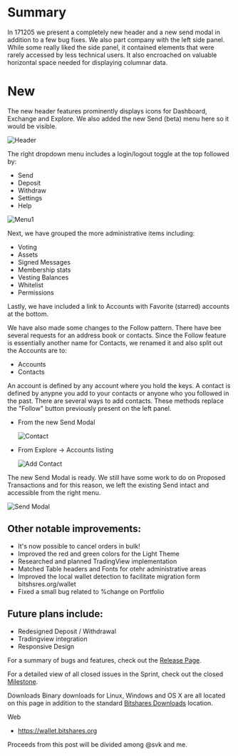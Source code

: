 # Summary

In 171205 we present a completely new header and a new send modal in addition to a few bug fixes. We also part company with the left side panel. While some really liked the side panel, it contained elements that were rarely accessed by less technical users. It also encroached on valuable horizontal space needed for displaying columnar data.


# New

The new header features prominently displays icons for Dashboard, Exchange and Explore. We also added the new Send (beta) menu here so it would be visible.

![Header](./images/dashboard.gif)

The right dropdown menu includes a login/logout toggle at the top followed by:

- Send
- Deposit
- Withdraw
- Settings
- Help

![Menu1](./images/menu.gif)

Next, we have grouped the more administrative items including:

- Voting
- Assets
- Signed Messages
- Membership stats
- Vesting Balances
- Whitelist
- Permissions

Lastly, we have included a link to Accounts with Favorite (starred) accounts at the bottom.

We have also made some changes to the Follow pattern. There have bee several requests for an address book or contacts. Since the Follow feature is essentially another name for Contacts, we renamed it and also split out the Accounts are to:

- Accounts
- Contacts

An account is defined by any account where you hold the keys. A contact is defined by anypne you add to your contacts or anyone who you followed in the past. There are several ways to add contacts. These methods replace the "Follow" button previously present on the left panel.

- From the new Send Modal

    ![Contact](./images/contacts.gif)

- From Explore -> Accounts listing

    ![Add Contact](./images/addcontact.png)

The new Send Modal is ready. We still have some work to do on Proposed Transactions and for this reason, we left the existing Send intact and accessible from the right menu.

![Send Modal](./images/send.gif)

## Other notable improvements:
- It's now possible to cancel orders in bulk!
- Improved the red and green colors for the Light Theme
- Researched and planned TradingView implementation
- Matched Table headers and Fonts for otehr administrative areas
- Improved the local wallet detection to facilitate migration form bitshsres.org/wallet
- Fixed a small bug related to %change on Portfolio

## Future plans include:
- Redesigned Deposit / Withdrawal
- Tradingview integration
- Responsive Design

For a summary of bugs and features, check out the [Release Page](https://github.com/bitshares/bitshares-ui/releases/tag/2.0.171205).

For a detailed view of all closed issues in the Sprint, check out the closed [Milestone](https://github.com/bitshares/bitshares-ui/milestone/9?closed=1).

Downloads
Binary downloads for Linux, Windows and OS X are all located on this page in addition to the standard [Bitshares Downloads](https://bitshares.org/download) location.

Web
- https://wallet.bitshares.org

Proceeds from this post will be divided among @svk and me.